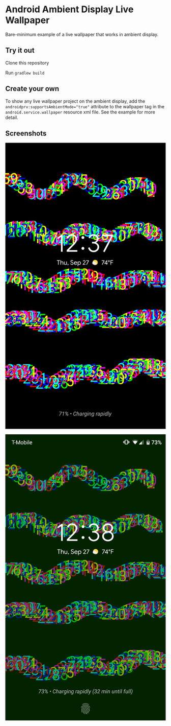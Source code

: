 # Android Ambient Display Live Wallpaper
Bare-minimum example of a live wallpaper that works in ambient display.

## Try it out
Clone this repository

Run `gradlew build`


## Create your own
To show any live wallpaper project on the ambient display, add the `androidprv:supportsAmbientMode="true"` attribute to the wallpaper tag in the `android.service.wallpaper` resource xml file. See the example for more detail.


## Screenshots
![Ambient Mode Example](/screenshots/screencap_ambient.png?raw=true)

![Keyguard Example](/screenshots/screencap_keyguard.png?raw=true)
